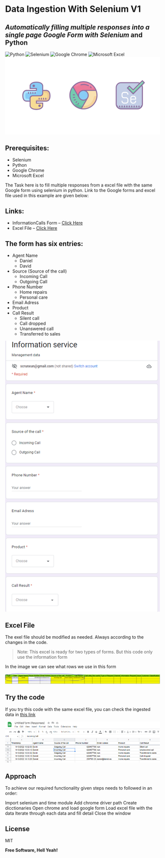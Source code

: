 # Data Ingestion With Selenium V1
## _Automatically filling multiple responses into a **single page** Google Form with Selenium_ and Python

![Python](https://img.shields.io/badge/python-3670A0?style=for-the-badge&logo=python&logoColor=ffdd54)   ![Selenium](https://img.shields.io/badge/-selenium-%43B02A?style=for-the-badge&logo=selenium&logoColor=white)   ![Google Chrome](https://img.shields.io/badge/Google%20Chrome-4285F4?style=for-the-badge&logo=GoogleChrome&logoColor=white) ![Microsoft Excel](https://img.shields.io/badge/Microsoft_Excel-217346?style=for-the-badge&logo=microsoft-excel&logoColor=white)
![Cover](https://github.com/RealXun/Selenium-Ingestion-Python/blob/main/Resources/cover.png)


## Prerequisites:
- Selenium
- Python
- Google Chrome
- Microsoft Excel

The Task here is to fill multiple responses from a excel file with the same Google form using selenium in python. Link to the Google forms and excel file used in this example are given below:

## Links:
- InformationCalls Form – [Click Here](https://forms.gle/jm28YptQGPj6XvLJA)
- Excel File – [Click Here](https://github.com/RealXun/Selenium-Ingestion-Python/blob/main/Calls.xlsx) 

## The form has six entries:

- Agent Name
   - Daniel
   - David
- Source (Source of the call)
   - Incoming Call
   - Outgoing Call
- Phone Number
  - Home repairs
  - Personal care
- Email Adress
- Product
- Call Result
  - Silent call
  - Call dropped
  - Unanswered call
  - Transferred to sales

![form](https://github.com/RealXun/Selenium-Ingestion-Python/blob/main/Resources/Form%20Picture.PNG)

## Excel File
The exel file should be modified as needed. Always according to the changes in the code.

> Note: This excel is ready for two types of forms. But this code only use the information form

In the image we can see what rows we use in this form

![Excel](https://github.com/RealXun/Selenium-Ingestion-Python/blob/main/Resources/Information%20Excel%20Image.PNG)

## Try the code
If you try this code with the same excel file, you can check the ingested data in [this link](https://docs.google.com/spreadsheets/d/1MEjJ1B7DBeAALJrZeE3LAuyaFqDc835yOe_sSm8RNdg/edit?usp=sharing)

![ExcelOnline](https://github.com/RealXun/Selenium-Ingestion-Python/blob/main/Resources/Excel%20online%20image.PNG)

## Approach
To achieve our required functionality given steps needs to followed in an order:

Import selenium and time module
Add chrome driver path
Create dicctionaries
Open chrome and load google form
Load excel file with the data
Iterate through each data and fill detail
Close the window

## License

MIT

**Free Software, Hell Yeah!**
